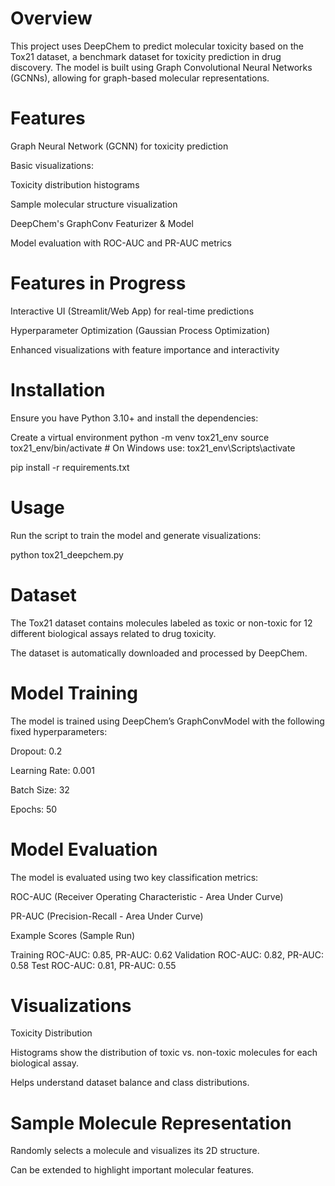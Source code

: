 # Overview

This project uses DeepChem to predict molecular toxicity based on the Tox21 dataset, a benchmark dataset for toxicity prediction in drug discovery. The model is built using Graph Convolutional Neural Networks (GCNNs), allowing for graph-based molecular representations.

# Features

Graph Neural Network (GCNN) for toxicity prediction

Basic visualizations:

  Toxicity distribution histograms

  Sample molecular structure visualization

  DeepChem's GraphConv Featurizer & Model

  Model evaluation with ROC-AUC and PR-AUC metrics

# Features in Progress

Interactive UI (Streamlit/Web App) for real-time predictions

Hyperparameter Optimization (Gaussian Process Optimization)

Enhanced visualizations with feature importance and interactivity

# Installation

Ensure you have Python 3.10+ and install the dependencies:

Create a virtual environment
  python -m venv tox21_env
  source tox21_env/bin/activate  # On Windows use: tox21_env\Scripts\activate

pip install -r requirements.txt

# Usage

Run the script to train the model and generate visualizations:

python tox21_deepchem.py

# Dataset

The Tox21 dataset contains molecules labeled as toxic or non-toxic for 12 different biological assays related to drug toxicity.

The dataset is automatically downloaded and processed by DeepChem.

# Model Training

The model is trained using DeepChem’s GraphConvModel with the following fixed hyperparameters:

Dropout: 0.2

Learning Rate: 0.001

Batch Size: 32

Epochs: 50

# Model Evaluation

The model is evaluated using two key classification metrics:

ROC-AUC (Receiver Operating Characteristic - Area Under Curve)

PR-AUC (Precision-Recall - Area Under Curve)

Example Scores (Sample Run)

Training ROC-AUC: 0.85, PR-AUC: 0.62
Validation ROC-AUC: 0.82, PR-AUC: 0.58
Test ROC-AUC: 0.81, PR-AUC: 0.55

# Visualizations

Toxicity Distribution

Histograms show the distribution of toxic vs. non-toxic molecules for each biological assay.

Helps understand dataset balance and class distributions.

# Sample Molecule Representation

Randomly selects a molecule and visualizes its 2D structure.

Can be extended to highlight important molecular features.


